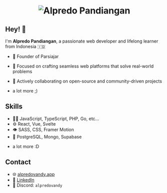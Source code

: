 <h1 align="center">
  <img src="https://raw.githubusercontent.com/edovqL/master/text-name.gif" alt="Alpredo Pandiangan" />
</h1>


## Hey! 👋  
I'm **Alpredo Pandiangan**, a passionate web developer and lifelong learner from Indonesia 🇮🇩

- 🦔 Founder of Parsiajar

- 🚀 Focused on crafting seamless web platforms that solve real-world problems
  
- 🤝 Actively collaborating on open-source and community-driven projects 

+ a lot more ;)


## Skills
- 👨‍💻 JavaScript, TypeScript, PHP, Go, etc...
- ⚙️ React, Vue, Svelte 
- 👁️ SASS, CSS, Framer Motion
- 💽 PostgreSQL, Mongo, Supabase
+ a lot more :D


## Contact  
- 🌐 [alpredovandy.app](https://alpredovandy.vercel.app) 
- 💼 [LinkedIn](https://linkedin.com/in/alpredovandy)  
- 💬 Discord: `alpredovandy`
